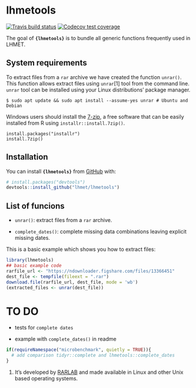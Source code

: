 
<!-- README.md is generated from README.Rmd. Please edit that file -->

# lhmetools

<!-- badges: start -->

[![Travis build
status](https://travis-ci.com/lhmet/lhmetools.svg?branch=master)](https://travis-ci.com/lhmet/lhmetools)
[![Codecov test
coverage](https://codecov.io/gh/lhmet/lhmetools/branch/master/graph/badge.svg)](https://codecov.io/gh/lhmet/lhmetools?branch=master)
<!-- badges: end -->

The goal of **`{lhmetools}`** is to bundle all generic functions
frequently used in LHMET.

## System requirements

To extract files from a `rar` archive we have created the function
`unrar()`. This function allows extract files using `unrar`\[1\] tool
from the command line. `unrar` tool can be installed using your Linux
distributions’ package manager.

    $ sudo apt update && sudo apt install --assume-yes unrar # Ubuntu and Debian

Windows users should install the [7-zip](https://www.7-zip.org/), a free
software that can be easily installed from R using
`installr::install.7zip()`.

    install.packages("installr")
    install.7zip()

## Installation

You can install **`{lhmetools}`** from [GitHub](https://github.com/)
with:

``` r
# install.packages("devtools")
devtools::install_github("lhmet/lhmetools")
```

## List of funcions

  - `unrar()`: extract files from a `rar` archive.

  - `complete_dates()`: complete missing data combinations leaving
    explicit missing dates.

This is a basic example which shows you how to extract files:

``` r
library(lhmetools)
## basic example code
rarfile_url <- "https://ndownloader.figshare.com/files/13366451"
dest_file <- tempfile(fileext = ".rar")
download.file(rarfile_url, dest_file, mode = 'wb')
(extracted_files <- unrar(dest_file))
```

# TO DO

  - tests for `complete dates`

  - example with `complete_dates()` in readme

<!-- end list -->

``` r
if(requireNamespace("microbenchmark", quietly = TRUE)){
  # add comparison tidyr::complete and lhmetools::complete_dates
}
```

1.  It’s developed by [RARLAB](https://www.rarlab.com/download.htm) and
    made available in Linux and other Unix based operating systems.
